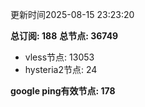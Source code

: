 更新时间2025-08-15 23:23:20

**总订阅: 188**
**总节点: 36749**
- vless节点: 13053
- hysteria2节点: 24

**google ping有效节点: 178**
